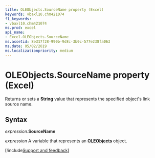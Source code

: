 ```yaml
---
title: OLEObjects.SourceName property (Excel)
keywords: vbaxl10.chm421074
f1_keywords:
- vbaxl10.chm421074
ms.prod: excel
api_name:
- Excel.OLEObjects.SourceName
ms.assetid: 8e317f28-990b-9d8c-3b0c-577e238fa063
ms.date: 05/02/2019
ms.localizationpriority: medium
---
```



# OLEObjects.SourceName property (Excel)

Returns or sets a **String** value that represents the specified object's link source name.


## Syntax

_expression_.**SourceName**

_expression_ A variable that represents an **[OLEObjects](Excel.OLEObjects.md)** object.




[!include[Support and feedback](~/includes/feedback-boilerplate.md)]